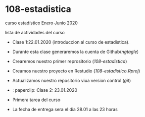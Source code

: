 # 108-estadistica
curso estadístico Enero Junio 2020

lista de actividades del curso 

+ Clase 1:22.01.2020 (introduccion al curso de estadistica). 
+ Durante esta clase generaremos la cuenta de Github(*ngtagle*)
+ Crearemos nuestro primer reprositorio (*108-estadistica*)
+ Creamos nuestro proyecto en Restudio (*108-estadistico.Rproj*) 
+ Actualizamos nuestro repositorio viua version control (*git*) 


+ : paperclip: Clase 2: 23.01.2020 

+ Primera tarea del curso 
+ La fecha de entrega sera el dia 28.01 a las 23 horas